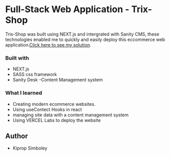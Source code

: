 # Full-Stack Web Application  - Trix-Shop

Trix-Shop was built using NEXT.js and intergrated with Sanity CMS, these technologies enabled me to quickly and easily deploy this eccommerce web application.[Click here to see my solution](https://trix-shop.vercel.app/).

### Built with

- NEXT.js 
- SASS css framework
- Sanity Desk -Content Management system

### What I learned

- Creating modern ecommerce websites.
- Using useContect Hooks in react
- managing site data with a content management system
- Using VERCEL Labs to deploy the website


## Author

- Kiprop Simboley
